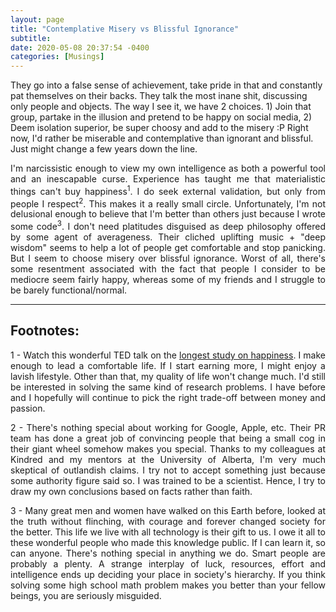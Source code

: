 ```yaml
---
layout: page
title: "Contemplative Misery vs Blissful Ignorance"
subtitle:  
date: 2020-05-08 20:37:54 -0400
categories: [Musings]
---
```


They go into a false sense of achievement, take pride in that and constantly pat themselves on their backs. They talk the most inane shit, discussing only people and objects. The way I see it, we have 2 choices. 1) Join that group, partake in the illusion and pretend to be happy on social media, 2) Deem isolation superior, be super choosy and add to the misery :P Right now, I'd rather be miserable and contemplative than ignorant and blissful. Just might change a few years down the line.

<p align="justify"> I'm narcissistic enough to view my own intelligence as both a powerful tool and an inescapable curse. Experience has taught me that materialistic things can't buy happiness<sup>1</sup>. I do seek external validation, but only from people I respect<sup>2</sup>. This makes it a really small circle. Unfortunately, I'm not delusional enough to believe that I'm better than others just because I wrote some code<sup>3</sup>. I don't need platitudes disguised as deep philosophy offered by some agent of averageness. Their cliched uplifting music + "deep wisdom" seems to help a lot of people get comfortable and stop panicking. But I seem to choose misery over blissful ignorance. Worst of all, there's some resentment associated with the fact that people I consider to be mediocre seem fairly happy, whereas some of my friends and I struggle to be barely functional/normal. </p>




<!-- ----------------------------------------------------------------------------------------------------------------- -->
<hr class="major" />

<h2> Footnotes: </h2>

<p align="justify"> 1 - Watch this wonderful TED talk on the <a href="https://www.ted.com/talks/robert_waldinger_what_makes_a_good_life_lessons_from_the_longest_study_on_happiness?language=en"> longest study on happiness</a>. I make enough to lead a comfortable life. If I start earning more, I might enjoy a lavish lifestyle. Other than that, my quality of life won't change much. I'd still be interested in solving the same kind of research problems. I have before and I hopefully will continue to pick the right trade-off between money and passion. </p>

<p align="justify"> 2 - There's nothing special about working for Google, Apple, etc. Their PR team has done a great job of convincing people that being a small cog in their giant wheel somehow makes you special. Thanks to my colleagues at Kindred and my mentors at the University of Alberta, I'm very much skeptical of outlandish claims. I try not to accept something just because some authority figure said so. I was trained to be a scientist. Hence, I try to draw my own conclusions based on facts rather than faith. </p>

<p align="justify"> 3 - Many great men and women have walked on this Earth before, looked at the truth without flinching, with courage and forever changed society for the better. This life we live with all technology is their gift to us. I owe it all to these wonderful people who made this knowledge public. If I can learn it, so can anyone. There's nothing special in anything we do. Smart people are probably a plenty. A strange interplay of luck, resources, effort and intelligence ends up deciding your place in society's hierarchy. If you think solving some high school math problem makes you better than your fellow beings, you are seriously misguided. </p>
